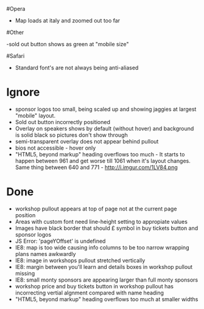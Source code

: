 #Opera

- Map loads at italy and zoomed out too far


#Other

-sold out button shows as green at "mobile size"


#Safari

- Standard font's are not always being anti-aliased


# Ignore

- sponsor logos too small, being scaled up and showing jaggies at largest "mobile" layout.
- Sold out button incorrectly positioned
- Overlay on speakers shows by default (without hover) and background is solid black so pictures don't show through
- semi-transparent overlay does not appear behind pullout
- bios not accessible - hover only
- "HTML5, beyond markup" heading overflows too much - It starts to happen between 961
  and get worse till 1061 when it's layout changes. Same thing between 640 and 771 - http://i.imgur.com/1LV84.png


# Done

- workshop pullout appears at top of page not at the current page position
- Areas with custom font need line-height setting to appropiate values
- Images have black border that should £ symbol in buy tickets button and sponsor logos
- JS Error: 'pageYOffset' is undefined
- IE8: map is too wide causing info columns to be too narrow wrapping plans names awkwardly
- IE8: image in workshops pullout stretched vertically
- IE8: margin between you'll learn and details boxes in workshop pullout missing
- IE8: small monty sponsors are appearing larger than full monty sponsors
- workshop price and buy tickets button in workshop pullout has incorrecting vertial algnment compared with name heading
- "HTML5, beyond markup" heading overflows too much at smaller widths